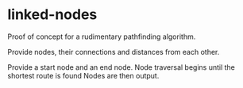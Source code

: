 # linked-nodes
Proof of concept for a rudimentary pathfinding algorithm.

Provide nodes, their connections and distances from each other.

Provide a start node and an end node.
Node traversal begins until the shortest route is found
Nodes are then output.
